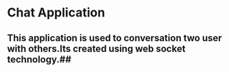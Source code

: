 # Chat Application

## This application is used to conversation two user with others.Its created using web socket technology.##
